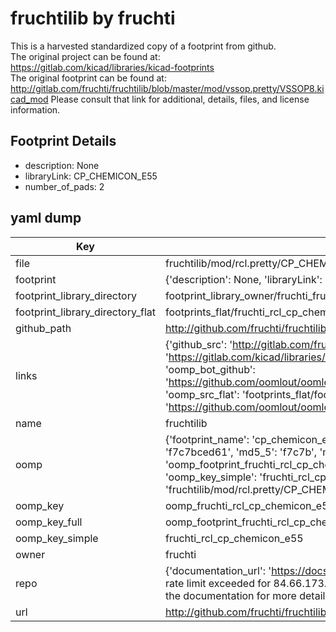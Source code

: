 # fruchtilib by fruchti  
This is a harvested standardized copy of a footprint from github.  
The original project can be found at:  
https://gitlab.com/kicad/libraries/kicad-footprints  
The original footprint can be found at:
http://gitlab.com/fruchti/fruchtilib/blob/master/mod/vssop.pretty/VSSOP8.kicad_mod
Please consult that link for additional, details, files, and license information.  
## Footprint Details
* description: None  
* libraryLink: CP_CHEMICON_E55  
* number_of_pads: 2  
## yaml dump  
| Key | Value |  
| --- | --- |  
| file | fruchtilib/mod/rcl.pretty/CP_CHEMICON_E55.kicad_mod |  
| footprint | {'description': None, 'libraryLink': 'CP_CHEMICON_E55', 'number_of_pads': 2} |  
| footprint_library_directory | footprint_library_owner/fruchti_fruchtilib |  
| footprint_library_directory_flat | footprints_flat/fruchti_rcl_cp_chemicon_e55/working |  
| github_path | http://github.com/fruchti/fruchtilib/blob/master/mod/rcl.pretty/CP_CHEMICON_E55.kicad_mod |  
| links | {'github_src': 'http://gitlab.com/fruchti/fruchtilib/blob/master/mod/vssop.pretty/VSSOP8.kicad_mod', 'github_src_repo': 'https://gitlab.com/kicad/libraries/kicad-footprints', 'oomp_bot': 'footprints/fruchti_rcl_cp_chemicon_e55/working', 'oomp_bot_github': 'https://github.com/oomlout/oomlout_oomp_footprint_bot/tree/main/footprints/fruchti_rcl_cp_chemicon_e55/working', 'oomp_src_flat': 'footprints_flat/footprints_flat/fruchti_rcl_cp_chemicon_e55/working', 'oomp_src_flat_github': 'https://github.com/oomlout/oomlout_oomp_footprint_src/tree/main/footprints_flat/fruchti_rcl_cp_chemicon_e55/working'} |  
| name | fruchtilib |  
| oomp | {'footprint_name': 'cp_chemicon_e55', 'library_name': 'rcl', 'md5': 'f7c7bced61ea8f402a18e1e074eb4505', 'md5_10': 'f7c7bced61', 'md5_5': 'f7c7b', 'md5_6': 'f7c7bc', 'oomp_key': 'oomp_fruchti_rcl_cp_chemicon_e55', 'oomp_key_extra': 'oomp_footprint_fruchti_rcl_cp_chemicon_e55', 'oomp_key_full': 'oomp_footprint_fruchti_rcl_cp_chemicon_e55_f7c7bc', 'oomp_key_simple': 'fruchti_rcl_cp_chemicon_e55', 'original_filename': 'fruchtilib/mod/rcl.pretty/CP_CHEMICON_E55.kicad_mod', 'owner_name': 'fruchti'} |  
| oomp_key | oomp_fruchti_rcl_cp_chemicon_e55 |  
| oomp_key_full | oomp_footprint_fruchti_rcl_cp_chemicon_e55 |  
| oomp_key_simple | fruchti_rcl_cp_chemicon_e55 |  
| owner | fruchti |  
| repo | {'documentation_url': 'https://docs.github.com/rest/overview/resources-in-the-rest-api#rate-limiting', 'message': "API rate limit exceeded for 84.66.173.59. (But here's the good news: Authenticated requests get a higher rate limit. Check out the documentation for more details.)"} |  
| url | http://github.com/fruchti/fruchtilib |  

